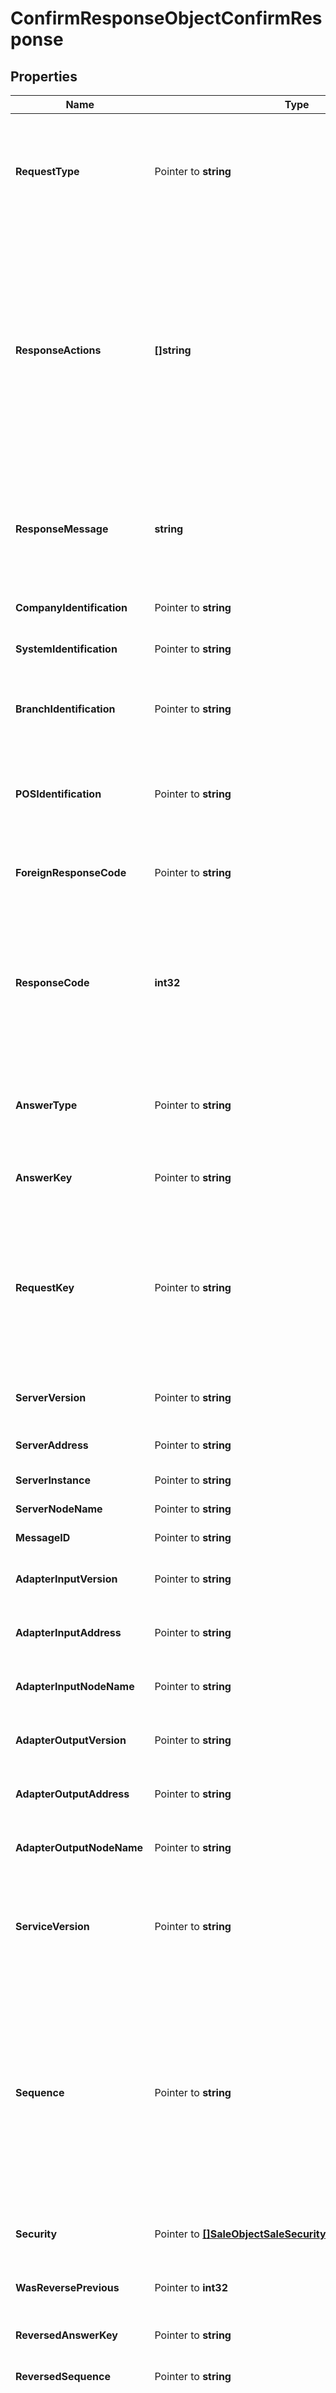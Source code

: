 # ConfirmResponseObjectConfirmResponse

## Properties

Name | Type | Description | Notes
------------ | ------------- | ------------- | -------------
**RequestType** | Pointer to **string** | Tipo de Operación que se requirió, contendrá el mismo valor que se recibió en el requerimiento, sobre formatos que no soportan elementos complejos o compuestos. | [optional] 
**ResponseActions** | **[]string** | Acciones a realizar por parte del POS y/o PINPAD en base al resultado de la operación que ha sido procesada. Cada uno de estos actions o acciones están concatenadas por comas. Los posibles actions son OK, Approve, Refuse, IssuerCall, Tickets, WithHold, GetCard, UseTerminalToAuthorize, ConfigurationError, SystemError, ResourceError, ProcessError, Completed. | 
**ResponseMessage** | **string** | Descripción del resultado del proceso del requerimiento recibido. Esta descripción es generada por la plataforma, no por el Host que termine resolviendo la transacción. | 
**CompanyIdentification** | Pointer to **string** | ID que identifica la companía desde donde proviene la petición. | [optional] 
**SystemIdentification** | Pointer to **string** | ID que identifica el sistema desde donde proviene la petición. | [optional] 
**BranchIdentification** | Pointer to **string** | ID que identifica la sucursal desde donde proviene la petición. Esta sucursal pertenece a una determinada companía. | [optional] 
**POSIdentification** | Pointer to **string** | ID que identifica la caja o punto de venta desde donde proviene la petición. Este punto de venta pertenece a una determinada sucursal y companía. | [optional] 
**ForeignResponseCode** | Pointer to **string** | Código de respuesta para el sistema externo, es decir, para la aplicación cliente que se comunica con el TEF. | [optional] 
**ResponseCode** | **int32** | Código de Respuesta Interno de la plataforma, el POS debe actuar por lo que indican las acciones especificadas en ResponseActions y no por el código de respuesta informado en este campo o elemento, pero es una buena práctica que sea persistido por el mismo. | 
**AnswerType** | Pointer to **string** | Tipo de Operación que se está requiriendo, solo necesario sobre formatos que no soportan elementos complejos o compuestos. | [optional] 
**AnswerKey** | Pointer to **string** | Código de identificación, generado por Plataforma, de la operación realizada | [optional] 
**RequestKey** | Pointer to **string** | ID generado para la identificación por parte del Plataforma de la información generada en la ejecución de un GetCard o un Payment Method. Sera necesario para que un mensaje de Sale, Void o Payment Method identifique el contexto generado y lo utilice para esa operación. | [optional] 
**ServerVersion** | Pointer to **string** | Versión del Servicio de la Plataforma que resolvió el requerimiento. | [optional] 
**ServerAddress** | Pointer to **string** | Dirección IP del Server que atiende el requerimiento. | [optional] 
**ServerInstance** | Pointer to **string** | Instancia de Server que atiende el requerimiento. | [optional] 
**ServerNodeName** | Pointer to **string** | Nombre del Nodo que atendió el requerimiento. | [optional] 
**MessageID** | Pointer to **string** | Identificador Unívoco del Mensaje ( UUID v5 ). | [optional] 
**AdapterInputVersion** | Pointer to **string** | Versión del  Adaptador de Protocolo Entrante que atiende el Requerimiento. | [optional] 
**AdapterInputAddress** | Pointer to **string** | Dirección IP del Adaptador de Protocolo Entrante que atiende el requerimiento. | [optional] 
**AdapterInputNodeName** | Pointer to **string** | Nombre del Nodo del Adaptador de Protocolo Entrante que atiende el requerimiento. | [optional] 
**AdapterOutputVersion** | Pointer to **string** | Versión del  Adaptador de Protocolo Saliente que atiende el Requerimiento. | [optional] 
**AdapterOutputAddress** | Pointer to **string** | Dirección IP  del  Adaptador de Protocolo Saliente que atiende el Requerimiento. | [optional] 
**AdapterOutputNodeName** | Pointer to **string** | Nombre del Nodo  del  Adaptador de Protocolo Saliente que atiende el Requerimiento. | [optional] 
**ServiceVersion** | Pointer to **string** | Versión del Servicio de la Plataforma con la cual se quiere transaccionar, en caso de no ser especificado será atendido por la última versión del servicio disponible. | [optional] 
**Sequence** | Pointer to **string** | Retornado en todas las respuesta que el POS/PINPAD debe enviar en el próximo requerimiento. En caso de que el POS no lo envíe, envíe vacío o con un valor que no corresponde se produce “La Ruptura de Secuencia” y la plataforma si la última transacción que realizó el POS no esta confirmada y esta Aprobada genera entonces una reversa de la misma. | [optional] 
**Security** | Pointer to [**[]SaleObjectSaleSecurity**](SaleObjectSaleSecurity.md) | Datos asociados a la seguridad de la transacción o de elementos sensibles. | [optional] 
**WasReversePrevious** | Pointer to **int32** | Flag indicador de generación de reversa para la última operación reversable | [optional] 
**ReversedAnswerKey** | Pointer to **string** | ID que identifica a la operación que acaba de ser reversada. | [optional] 
**ReversedSequence** | Pointer to **string** | Secuencia de la transacción que fue reversada | [optional] 
**CommittedBlock** | Pointer to **string** | ID del bloque de transacciones que ha sido confirmado de forma automática (es decir, sin recibir un requerimiento de BlockClose). Este escenario se presentará si el Plataforma así se ha configurado para actuar bajo esa circunstancia. | [optional] 
**ReversedBlock** | Pointer to **string** | ID del bloque de transacciones que ha sido cancelado de forma automática (es decir, sin recibir un requerimiento de BlockClose). Este escenario se presentará si el Plataforma así se ha configurado para actuar bajo esa circunstancia. | [optional] 
**RequiredInformation** | Pointer to [**[]DebtPaymentObjectDebtPaymentRequiredInformation**](DebtPaymentObjectDebtPaymentRequiredInformation.md) | En caso de que se requiera información adicional para poder completar la operación, como podrían ser ciertos datos ingresados por el vendedor para realizar verificaciones especificas (como los últimos 4 digitos), el código de seguridad de la tarjeta o la fecha de vencimiento, este elemento estará presente. | [optional] 
**MerchantCategory** | Pointer to [**SaleResponseObjectSaleResponseMerchantCategory**](SaleResponseObjectSaleResponseMerchantCategory.md) |  | [optional] 
**AdditionalInformation** | Pointer to [**[]SaleResponseObjectSaleResponseAdditionalInformation**](SaleResponseObjectSaleResponseAdditionalInformation.md) | En caso de que se requiera información adicional para poder completar la operación, como podrían ser ciertos datos ingresados por el vendedor para realizar verificaciones especificas (como los últimos 4 digitos), el código de seguridad de la tarjeta o la fecha de vencimiento, este elemento estará presente. | [optional] 
**DisplayResponseMessage** | Pointer to **[]string** | Información adicional/Mensaje promocional/Leyenda de respuesta a mostrar en pantalla en el ticket de la operación. Cada línea de este mensaje será un elemento dentro del array. | [optional] 
**Block** | Pointer to **string** | ID que identifica a un grupo de transacciones que serán confirmadas o canceladas | [optional] 
**Configuration** | Pointer to [**SaleResponseObjectSaleResponseConfiguration**](SaleResponseObjectSaleResponseConfiguration.md) |  | [optional] 

## Methods

### NewConfirmResponseObjectConfirmResponse

`func NewConfirmResponseObjectConfirmResponse(responseActions []string, responseMessage string, responseCode int32, ) *ConfirmResponseObjectConfirmResponse`

NewConfirmResponseObjectConfirmResponse instantiates a new ConfirmResponseObjectConfirmResponse object
This constructor will assign default values to properties that have it defined,
and makes sure properties required by API are set, but the set of arguments
will change when the set of required properties is changed

### NewConfirmResponseObjectConfirmResponseWithDefaults

`func NewConfirmResponseObjectConfirmResponseWithDefaults() *ConfirmResponseObjectConfirmResponse`

NewConfirmResponseObjectConfirmResponseWithDefaults instantiates a new ConfirmResponseObjectConfirmResponse object
This constructor will only assign default values to properties that have it defined,
but it doesn't guarantee that properties required by API are set

### GetRequestType

`func (o *ConfirmResponseObjectConfirmResponse) GetRequestType() string`

GetRequestType returns the RequestType field if non-nil, zero value otherwise.

### GetRequestTypeOk

`func (o *ConfirmResponseObjectConfirmResponse) GetRequestTypeOk() (*string, bool)`

GetRequestTypeOk returns a tuple with the RequestType field if it's non-nil, zero value otherwise
and a boolean to check if the value has been set.

### SetRequestType

`func (o *ConfirmResponseObjectConfirmResponse) SetRequestType(v string)`

SetRequestType sets RequestType field to given value.

### HasRequestType

`func (o *ConfirmResponseObjectConfirmResponse) HasRequestType() bool`

HasRequestType returns a boolean if a field has been set.

### GetResponseActions

`func (o *ConfirmResponseObjectConfirmResponse) GetResponseActions() []string`

GetResponseActions returns the ResponseActions field if non-nil, zero value otherwise.

### GetResponseActionsOk

`func (o *ConfirmResponseObjectConfirmResponse) GetResponseActionsOk() (*[]string, bool)`

GetResponseActionsOk returns a tuple with the ResponseActions field if it's non-nil, zero value otherwise
and a boolean to check if the value has been set.

### SetResponseActions

`func (o *ConfirmResponseObjectConfirmResponse) SetResponseActions(v []string)`

SetResponseActions sets ResponseActions field to given value.


### GetResponseMessage

`func (o *ConfirmResponseObjectConfirmResponse) GetResponseMessage() string`

GetResponseMessage returns the ResponseMessage field if non-nil, zero value otherwise.

### GetResponseMessageOk

`func (o *ConfirmResponseObjectConfirmResponse) GetResponseMessageOk() (*string, bool)`

GetResponseMessageOk returns a tuple with the ResponseMessage field if it's non-nil, zero value otherwise
and a boolean to check if the value has been set.

### SetResponseMessage

`func (o *ConfirmResponseObjectConfirmResponse) SetResponseMessage(v string)`

SetResponseMessage sets ResponseMessage field to given value.


### GetCompanyIdentification

`func (o *ConfirmResponseObjectConfirmResponse) GetCompanyIdentification() string`

GetCompanyIdentification returns the CompanyIdentification field if non-nil, zero value otherwise.

### GetCompanyIdentificationOk

`func (o *ConfirmResponseObjectConfirmResponse) GetCompanyIdentificationOk() (*string, bool)`

GetCompanyIdentificationOk returns a tuple with the CompanyIdentification field if it's non-nil, zero value otherwise
and a boolean to check if the value has been set.

### SetCompanyIdentification

`func (o *ConfirmResponseObjectConfirmResponse) SetCompanyIdentification(v string)`

SetCompanyIdentification sets CompanyIdentification field to given value.

### HasCompanyIdentification

`func (o *ConfirmResponseObjectConfirmResponse) HasCompanyIdentification() bool`

HasCompanyIdentification returns a boolean if a field has been set.

### GetSystemIdentification

`func (o *ConfirmResponseObjectConfirmResponse) GetSystemIdentification() string`

GetSystemIdentification returns the SystemIdentification field if non-nil, zero value otherwise.

### GetSystemIdentificationOk

`func (o *ConfirmResponseObjectConfirmResponse) GetSystemIdentificationOk() (*string, bool)`

GetSystemIdentificationOk returns a tuple with the SystemIdentification field if it's non-nil, zero value otherwise
and a boolean to check if the value has been set.

### SetSystemIdentification

`func (o *ConfirmResponseObjectConfirmResponse) SetSystemIdentification(v string)`

SetSystemIdentification sets SystemIdentification field to given value.

### HasSystemIdentification

`func (o *ConfirmResponseObjectConfirmResponse) HasSystemIdentification() bool`

HasSystemIdentification returns a boolean if a field has been set.

### GetBranchIdentification

`func (o *ConfirmResponseObjectConfirmResponse) GetBranchIdentification() string`

GetBranchIdentification returns the BranchIdentification field if non-nil, zero value otherwise.

### GetBranchIdentificationOk

`func (o *ConfirmResponseObjectConfirmResponse) GetBranchIdentificationOk() (*string, bool)`

GetBranchIdentificationOk returns a tuple with the BranchIdentification field if it's non-nil, zero value otherwise
and a boolean to check if the value has been set.

### SetBranchIdentification

`func (o *ConfirmResponseObjectConfirmResponse) SetBranchIdentification(v string)`

SetBranchIdentification sets BranchIdentification field to given value.

### HasBranchIdentification

`func (o *ConfirmResponseObjectConfirmResponse) HasBranchIdentification() bool`

HasBranchIdentification returns a boolean if a field has been set.

### GetPOSIdentification

`func (o *ConfirmResponseObjectConfirmResponse) GetPOSIdentification() string`

GetPOSIdentification returns the POSIdentification field if non-nil, zero value otherwise.

### GetPOSIdentificationOk

`func (o *ConfirmResponseObjectConfirmResponse) GetPOSIdentificationOk() (*string, bool)`

GetPOSIdentificationOk returns a tuple with the POSIdentification field if it's non-nil, zero value otherwise
and a boolean to check if the value has been set.

### SetPOSIdentification

`func (o *ConfirmResponseObjectConfirmResponse) SetPOSIdentification(v string)`

SetPOSIdentification sets POSIdentification field to given value.

### HasPOSIdentification

`func (o *ConfirmResponseObjectConfirmResponse) HasPOSIdentification() bool`

HasPOSIdentification returns a boolean if a field has been set.

### GetForeignResponseCode

`func (o *ConfirmResponseObjectConfirmResponse) GetForeignResponseCode() string`

GetForeignResponseCode returns the ForeignResponseCode field if non-nil, zero value otherwise.

### GetForeignResponseCodeOk

`func (o *ConfirmResponseObjectConfirmResponse) GetForeignResponseCodeOk() (*string, bool)`

GetForeignResponseCodeOk returns a tuple with the ForeignResponseCode field if it's non-nil, zero value otherwise
and a boolean to check if the value has been set.

### SetForeignResponseCode

`func (o *ConfirmResponseObjectConfirmResponse) SetForeignResponseCode(v string)`

SetForeignResponseCode sets ForeignResponseCode field to given value.

### HasForeignResponseCode

`func (o *ConfirmResponseObjectConfirmResponse) HasForeignResponseCode() bool`

HasForeignResponseCode returns a boolean if a field has been set.

### GetResponseCode

`func (o *ConfirmResponseObjectConfirmResponse) GetResponseCode() int32`

GetResponseCode returns the ResponseCode field if non-nil, zero value otherwise.

### GetResponseCodeOk

`func (o *ConfirmResponseObjectConfirmResponse) GetResponseCodeOk() (*int32, bool)`

GetResponseCodeOk returns a tuple with the ResponseCode field if it's non-nil, zero value otherwise
and a boolean to check if the value has been set.

### SetResponseCode

`func (o *ConfirmResponseObjectConfirmResponse) SetResponseCode(v int32)`

SetResponseCode sets ResponseCode field to given value.


### GetAnswerType

`func (o *ConfirmResponseObjectConfirmResponse) GetAnswerType() string`

GetAnswerType returns the AnswerType field if non-nil, zero value otherwise.

### GetAnswerTypeOk

`func (o *ConfirmResponseObjectConfirmResponse) GetAnswerTypeOk() (*string, bool)`

GetAnswerTypeOk returns a tuple with the AnswerType field if it's non-nil, zero value otherwise
and a boolean to check if the value has been set.

### SetAnswerType

`func (o *ConfirmResponseObjectConfirmResponse) SetAnswerType(v string)`

SetAnswerType sets AnswerType field to given value.

### HasAnswerType

`func (o *ConfirmResponseObjectConfirmResponse) HasAnswerType() bool`

HasAnswerType returns a boolean if a field has been set.

### GetAnswerKey

`func (o *ConfirmResponseObjectConfirmResponse) GetAnswerKey() string`

GetAnswerKey returns the AnswerKey field if non-nil, zero value otherwise.

### GetAnswerKeyOk

`func (o *ConfirmResponseObjectConfirmResponse) GetAnswerKeyOk() (*string, bool)`

GetAnswerKeyOk returns a tuple with the AnswerKey field if it's non-nil, zero value otherwise
and a boolean to check if the value has been set.

### SetAnswerKey

`func (o *ConfirmResponseObjectConfirmResponse) SetAnswerKey(v string)`

SetAnswerKey sets AnswerKey field to given value.

### HasAnswerKey

`func (o *ConfirmResponseObjectConfirmResponse) HasAnswerKey() bool`

HasAnswerKey returns a boolean if a field has been set.

### GetRequestKey

`func (o *ConfirmResponseObjectConfirmResponse) GetRequestKey() string`

GetRequestKey returns the RequestKey field if non-nil, zero value otherwise.

### GetRequestKeyOk

`func (o *ConfirmResponseObjectConfirmResponse) GetRequestKeyOk() (*string, bool)`

GetRequestKeyOk returns a tuple with the RequestKey field if it's non-nil, zero value otherwise
and a boolean to check if the value has been set.

### SetRequestKey

`func (o *ConfirmResponseObjectConfirmResponse) SetRequestKey(v string)`

SetRequestKey sets RequestKey field to given value.

### HasRequestKey

`func (o *ConfirmResponseObjectConfirmResponse) HasRequestKey() bool`

HasRequestKey returns a boolean if a field has been set.

### GetServerVersion

`func (o *ConfirmResponseObjectConfirmResponse) GetServerVersion() string`

GetServerVersion returns the ServerVersion field if non-nil, zero value otherwise.

### GetServerVersionOk

`func (o *ConfirmResponseObjectConfirmResponse) GetServerVersionOk() (*string, bool)`

GetServerVersionOk returns a tuple with the ServerVersion field if it's non-nil, zero value otherwise
and a boolean to check if the value has been set.

### SetServerVersion

`func (o *ConfirmResponseObjectConfirmResponse) SetServerVersion(v string)`

SetServerVersion sets ServerVersion field to given value.

### HasServerVersion

`func (o *ConfirmResponseObjectConfirmResponse) HasServerVersion() bool`

HasServerVersion returns a boolean if a field has been set.

### GetServerAddress

`func (o *ConfirmResponseObjectConfirmResponse) GetServerAddress() string`

GetServerAddress returns the ServerAddress field if non-nil, zero value otherwise.

### GetServerAddressOk

`func (o *ConfirmResponseObjectConfirmResponse) GetServerAddressOk() (*string, bool)`

GetServerAddressOk returns a tuple with the ServerAddress field if it's non-nil, zero value otherwise
and a boolean to check if the value has been set.

### SetServerAddress

`func (o *ConfirmResponseObjectConfirmResponse) SetServerAddress(v string)`

SetServerAddress sets ServerAddress field to given value.

### HasServerAddress

`func (o *ConfirmResponseObjectConfirmResponse) HasServerAddress() bool`

HasServerAddress returns a boolean if a field has been set.

### GetServerInstance

`func (o *ConfirmResponseObjectConfirmResponse) GetServerInstance() string`

GetServerInstance returns the ServerInstance field if non-nil, zero value otherwise.

### GetServerInstanceOk

`func (o *ConfirmResponseObjectConfirmResponse) GetServerInstanceOk() (*string, bool)`

GetServerInstanceOk returns a tuple with the ServerInstance field if it's non-nil, zero value otherwise
and a boolean to check if the value has been set.

### SetServerInstance

`func (o *ConfirmResponseObjectConfirmResponse) SetServerInstance(v string)`

SetServerInstance sets ServerInstance field to given value.

### HasServerInstance

`func (o *ConfirmResponseObjectConfirmResponse) HasServerInstance() bool`

HasServerInstance returns a boolean if a field has been set.

### GetServerNodeName

`func (o *ConfirmResponseObjectConfirmResponse) GetServerNodeName() string`

GetServerNodeName returns the ServerNodeName field if non-nil, zero value otherwise.

### GetServerNodeNameOk

`func (o *ConfirmResponseObjectConfirmResponse) GetServerNodeNameOk() (*string, bool)`

GetServerNodeNameOk returns a tuple with the ServerNodeName field if it's non-nil, zero value otherwise
and a boolean to check if the value has been set.

### SetServerNodeName

`func (o *ConfirmResponseObjectConfirmResponse) SetServerNodeName(v string)`

SetServerNodeName sets ServerNodeName field to given value.

### HasServerNodeName

`func (o *ConfirmResponseObjectConfirmResponse) HasServerNodeName() bool`

HasServerNodeName returns a boolean if a field has been set.

### GetMessageID

`func (o *ConfirmResponseObjectConfirmResponse) GetMessageID() string`

GetMessageID returns the MessageID field if non-nil, zero value otherwise.

### GetMessageIDOk

`func (o *ConfirmResponseObjectConfirmResponse) GetMessageIDOk() (*string, bool)`

GetMessageIDOk returns a tuple with the MessageID field if it's non-nil, zero value otherwise
and a boolean to check if the value has been set.

### SetMessageID

`func (o *ConfirmResponseObjectConfirmResponse) SetMessageID(v string)`

SetMessageID sets MessageID field to given value.

### HasMessageID

`func (o *ConfirmResponseObjectConfirmResponse) HasMessageID() bool`

HasMessageID returns a boolean if a field has been set.

### GetAdapterInputVersion

`func (o *ConfirmResponseObjectConfirmResponse) GetAdapterInputVersion() string`

GetAdapterInputVersion returns the AdapterInputVersion field if non-nil, zero value otherwise.

### GetAdapterInputVersionOk

`func (o *ConfirmResponseObjectConfirmResponse) GetAdapterInputVersionOk() (*string, bool)`

GetAdapterInputVersionOk returns a tuple with the AdapterInputVersion field if it's non-nil, zero value otherwise
and a boolean to check if the value has been set.

### SetAdapterInputVersion

`func (o *ConfirmResponseObjectConfirmResponse) SetAdapterInputVersion(v string)`

SetAdapterInputVersion sets AdapterInputVersion field to given value.

### HasAdapterInputVersion

`func (o *ConfirmResponseObjectConfirmResponse) HasAdapterInputVersion() bool`

HasAdapterInputVersion returns a boolean if a field has been set.

### GetAdapterInputAddress

`func (o *ConfirmResponseObjectConfirmResponse) GetAdapterInputAddress() string`

GetAdapterInputAddress returns the AdapterInputAddress field if non-nil, zero value otherwise.

### GetAdapterInputAddressOk

`func (o *ConfirmResponseObjectConfirmResponse) GetAdapterInputAddressOk() (*string, bool)`

GetAdapterInputAddressOk returns a tuple with the AdapterInputAddress field if it's non-nil, zero value otherwise
and a boolean to check if the value has been set.

### SetAdapterInputAddress

`func (o *ConfirmResponseObjectConfirmResponse) SetAdapterInputAddress(v string)`

SetAdapterInputAddress sets AdapterInputAddress field to given value.

### HasAdapterInputAddress

`func (o *ConfirmResponseObjectConfirmResponse) HasAdapterInputAddress() bool`

HasAdapterInputAddress returns a boolean if a field has been set.

### GetAdapterInputNodeName

`func (o *ConfirmResponseObjectConfirmResponse) GetAdapterInputNodeName() string`

GetAdapterInputNodeName returns the AdapterInputNodeName field if non-nil, zero value otherwise.

### GetAdapterInputNodeNameOk

`func (o *ConfirmResponseObjectConfirmResponse) GetAdapterInputNodeNameOk() (*string, bool)`

GetAdapterInputNodeNameOk returns a tuple with the AdapterInputNodeName field if it's non-nil, zero value otherwise
and a boolean to check if the value has been set.

### SetAdapterInputNodeName

`func (o *ConfirmResponseObjectConfirmResponse) SetAdapterInputNodeName(v string)`

SetAdapterInputNodeName sets AdapterInputNodeName field to given value.

### HasAdapterInputNodeName

`func (o *ConfirmResponseObjectConfirmResponse) HasAdapterInputNodeName() bool`

HasAdapterInputNodeName returns a boolean if a field has been set.

### GetAdapterOutputVersion

`func (o *ConfirmResponseObjectConfirmResponse) GetAdapterOutputVersion() string`

GetAdapterOutputVersion returns the AdapterOutputVersion field if non-nil, zero value otherwise.

### GetAdapterOutputVersionOk

`func (o *ConfirmResponseObjectConfirmResponse) GetAdapterOutputVersionOk() (*string, bool)`

GetAdapterOutputVersionOk returns a tuple with the AdapterOutputVersion field if it's non-nil, zero value otherwise
and a boolean to check if the value has been set.

### SetAdapterOutputVersion

`func (o *ConfirmResponseObjectConfirmResponse) SetAdapterOutputVersion(v string)`

SetAdapterOutputVersion sets AdapterOutputVersion field to given value.

### HasAdapterOutputVersion

`func (o *ConfirmResponseObjectConfirmResponse) HasAdapterOutputVersion() bool`

HasAdapterOutputVersion returns a boolean if a field has been set.

### GetAdapterOutputAddress

`func (o *ConfirmResponseObjectConfirmResponse) GetAdapterOutputAddress() string`

GetAdapterOutputAddress returns the AdapterOutputAddress field if non-nil, zero value otherwise.

### GetAdapterOutputAddressOk

`func (o *ConfirmResponseObjectConfirmResponse) GetAdapterOutputAddressOk() (*string, bool)`

GetAdapterOutputAddressOk returns a tuple with the AdapterOutputAddress field if it's non-nil, zero value otherwise
and a boolean to check if the value has been set.

### SetAdapterOutputAddress

`func (o *ConfirmResponseObjectConfirmResponse) SetAdapterOutputAddress(v string)`

SetAdapterOutputAddress sets AdapterOutputAddress field to given value.

### HasAdapterOutputAddress

`func (o *ConfirmResponseObjectConfirmResponse) HasAdapterOutputAddress() bool`

HasAdapterOutputAddress returns a boolean if a field has been set.

### GetAdapterOutputNodeName

`func (o *ConfirmResponseObjectConfirmResponse) GetAdapterOutputNodeName() string`

GetAdapterOutputNodeName returns the AdapterOutputNodeName field if non-nil, zero value otherwise.

### GetAdapterOutputNodeNameOk

`func (o *ConfirmResponseObjectConfirmResponse) GetAdapterOutputNodeNameOk() (*string, bool)`

GetAdapterOutputNodeNameOk returns a tuple with the AdapterOutputNodeName field if it's non-nil, zero value otherwise
and a boolean to check if the value has been set.

### SetAdapterOutputNodeName

`func (o *ConfirmResponseObjectConfirmResponse) SetAdapterOutputNodeName(v string)`

SetAdapterOutputNodeName sets AdapterOutputNodeName field to given value.

### HasAdapterOutputNodeName

`func (o *ConfirmResponseObjectConfirmResponse) HasAdapterOutputNodeName() bool`

HasAdapterOutputNodeName returns a boolean if a field has been set.

### GetServiceVersion

`func (o *ConfirmResponseObjectConfirmResponse) GetServiceVersion() string`

GetServiceVersion returns the ServiceVersion field if non-nil, zero value otherwise.

### GetServiceVersionOk

`func (o *ConfirmResponseObjectConfirmResponse) GetServiceVersionOk() (*string, bool)`

GetServiceVersionOk returns a tuple with the ServiceVersion field if it's non-nil, zero value otherwise
and a boolean to check if the value has been set.

### SetServiceVersion

`func (o *ConfirmResponseObjectConfirmResponse) SetServiceVersion(v string)`

SetServiceVersion sets ServiceVersion field to given value.

### HasServiceVersion

`func (o *ConfirmResponseObjectConfirmResponse) HasServiceVersion() bool`

HasServiceVersion returns a boolean if a field has been set.

### GetSequence

`func (o *ConfirmResponseObjectConfirmResponse) GetSequence() string`

GetSequence returns the Sequence field if non-nil, zero value otherwise.

### GetSequenceOk

`func (o *ConfirmResponseObjectConfirmResponse) GetSequenceOk() (*string, bool)`

GetSequenceOk returns a tuple with the Sequence field if it's non-nil, zero value otherwise
and a boolean to check if the value has been set.

### SetSequence

`func (o *ConfirmResponseObjectConfirmResponse) SetSequence(v string)`

SetSequence sets Sequence field to given value.

### HasSequence

`func (o *ConfirmResponseObjectConfirmResponse) HasSequence() bool`

HasSequence returns a boolean if a field has been set.

### GetSecurity

`func (o *ConfirmResponseObjectConfirmResponse) GetSecurity() []SaleObjectSaleSecurity`

GetSecurity returns the Security field if non-nil, zero value otherwise.

### GetSecurityOk

`func (o *ConfirmResponseObjectConfirmResponse) GetSecurityOk() (*[]SaleObjectSaleSecurity, bool)`

GetSecurityOk returns a tuple with the Security field if it's non-nil, zero value otherwise
and a boolean to check if the value has been set.

### SetSecurity

`func (o *ConfirmResponseObjectConfirmResponse) SetSecurity(v []SaleObjectSaleSecurity)`

SetSecurity sets Security field to given value.

### HasSecurity

`func (o *ConfirmResponseObjectConfirmResponse) HasSecurity() bool`

HasSecurity returns a boolean if a field has been set.

### GetWasReversePrevious

`func (o *ConfirmResponseObjectConfirmResponse) GetWasReversePrevious() int32`

GetWasReversePrevious returns the WasReversePrevious field if non-nil, zero value otherwise.

### GetWasReversePreviousOk

`func (o *ConfirmResponseObjectConfirmResponse) GetWasReversePreviousOk() (*int32, bool)`

GetWasReversePreviousOk returns a tuple with the WasReversePrevious field if it's non-nil, zero value otherwise
and a boolean to check if the value has been set.

### SetWasReversePrevious

`func (o *ConfirmResponseObjectConfirmResponse) SetWasReversePrevious(v int32)`

SetWasReversePrevious sets WasReversePrevious field to given value.

### HasWasReversePrevious

`func (o *ConfirmResponseObjectConfirmResponse) HasWasReversePrevious() bool`

HasWasReversePrevious returns a boolean if a field has been set.

### GetReversedAnswerKey

`func (o *ConfirmResponseObjectConfirmResponse) GetReversedAnswerKey() string`

GetReversedAnswerKey returns the ReversedAnswerKey field if non-nil, zero value otherwise.

### GetReversedAnswerKeyOk

`func (o *ConfirmResponseObjectConfirmResponse) GetReversedAnswerKeyOk() (*string, bool)`

GetReversedAnswerKeyOk returns a tuple with the ReversedAnswerKey field if it's non-nil, zero value otherwise
and a boolean to check if the value has been set.

### SetReversedAnswerKey

`func (o *ConfirmResponseObjectConfirmResponse) SetReversedAnswerKey(v string)`

SetReversedAnswerKey sets ReversedAnswerKey field to given value.

### HasReversedAnswerKey

`func (o *ConfirmResponseObjectConfirmResponse) HasReversedAnswerKey() bool`

HasReversedAnswerKey returns a boolean if a field has been set.

### GetReversedSequence

`func (o *ConfirmResponseObjectConfirmResponse) GetReversedSequence() string`

GetReversedSequence returns the ReversedSequence field if non-nil, zero value otherwise.

### GetReversedSequenceOk

`func (o *ConfirmResponseObjectConfirmResponse) GetReversedSequenceOk() (*string, bool)`

GetReversedSequenceOk returns a tuple with the ReversedSequence field if it's non-nil, zero value otherwise
and a boolean to check if the value has been set.

### SetReversedSequence

`func (o *ConfirmResponseObjectConfirmResponse) SetReversedSequence(v string)`

SetReversedSequence sets ReversedSequence field to given value.

### HasReversedSequence

`func (o *ConfirmResponseObjectConfirmResponse) HasReversedSequence() bool`

HasReversedSequence returns a boolean if a field has been set.

### GetCommittedBlock

`func (o *ConfirmResponseObjectConfirmResponse) GetCommittedBlock() string`

GetCommittedBlock returns the CommittedBlock field if non-nil, zero value otherwise.

### GetCommittedBlockOk

`func (o *ConfirmResponseObjectConfirmResponse) GetCommittedBlockOk() (*string, bool)`

GetCommittedBlockOk returns a tuple with the CommittedBlock field if it's non-nil, zero value otherwise
and a boolean to check if the value has been set.

### SetCommittedBlock

`func (o *ConfirmResponseObjectConfirmResponse) SetCommittedBlock(v string)`

SetCommittedBlock sets CommittedBlock field to given value.

### HasCommittedBlock

`func (o *ConfirmResponseObjectConfirmResponse) HasCommittedBlock() bool`

HasCommittedBlock returns a boolean if a field has been set.

### GetReversedBlock

`func (o *ConfirmResponseObjectConfirmResponse) GetReversedBlock() string`

GetReversedBlock returns the ReversedBlock field if non-nil, zero value otherwise.

### GetReversedBlockOk

`func (o *ConfirmResponseObjectConfirmResponse) GetReversedBlockOk() (*string, bool)`

GetReversedBlockOk returns a tuple with the ReversedBlock field if it's non-nil, zero value otherwise
and a boolean to check if the value has been set.

### SetReversedBlock

`func (o *ConfirmResponseObjectConfirmResponse) SetReversedBlock(v string)`

SetReversedBlock sets ReversedBlock field to given value.

### HasReversedBlock

`func (o *ConfirmResponseObjectConfirmResponse) HasReversedBlock() bool`

HasReversedBlock returns a boolean if a field has been set.

### GetRequiredInformation

`func (o *ConfirmResponseObjectConfirmResponse) GetRequiredInformation() []DebtPaymentObjectDebtPaymentRequiredInformation`

GetRequiredInformation returns the RequiredInformation field if non-nil, zero value otherwise.

### GetRequiredInformationOk

`func (o *ConfirmResponseObjectConfirmResponse) GetRequiredInformationOk() (*[]DebtPaymentObjectDebtPaymentRequiredInformation, bool)`

GetRequiredInformationOk returns a tuple with the RequiredInformation field if it's non-nil, zero value otherwise
and a boolean to check if the value has been set.

### SetRequiredInformation

`func (o *ConfirmResponseObjectConfirmResponse) SetRequiredInformation(v []DebtPaymentObjectDebtPaymentRequiredInformation)`

SetRequiredInformation sets RequiredInformation field to given value.

### HasRequiredInformation

`func (o *ConfirmResponseObjectConfirmResponse) HasRequiredInformation() bool`

HasRequiredInformation returns a boolean if a field has been set.

### GetMerchantCategory

`func (o *ConfirmResponseObjectConfirmResponse) GetMerchantCategory() SaleResponseObjectSaleResponseMerchantCategory`

GetMerchantCategory returns the MerchantCategory field if non-nil, zero value otherwise.

### GetMerchantCategoryOk

`func (o *ConfirmResponseObjectConfirmResponse) GetMerchantCategoryOk() (*SaleResponseObjectSaleResponseMerchantCategory, bool)`

GetMerchantCategoryOk returns a tuple with the MerchantCategory field if it's non-nil, zero value otherwise
and a boolean to check if the value has been set.

### SetMerchantCategory

`func (o *ConfirmResponseObjectConfirmResponse) SetMerchantCategory(v SaleResponseObjectSaleResponseMerchantCategory)`

SetMerchantCategory sets MerchantCategory field to given value.

### HasMerchantCategory

`func (o *ConfirmResponseObjectConfirmResponse) HasMerchantCategory() bool`

HasMerchantCategory returns a boolean if a field has been set.

### GetAdditionalInformation

`func (o *ConfirmResponseObjectConfirmResponse) GetAdditionalInformation() []SaleResponseObjectSaleResponseAdditionalInformation`

GetAdditionalInformation returns the AdditionalInformation field if non-nil, zero value otherwise.

### GetAdditionalInformationOk

`func (o *ConfirmResponseObjectConfirmResponse) GetAdditionalInformationOk() (*[]SaleResponseObjectSaleResponseAdditionalInformation, bool)`

GetAdditionalInformationOk returns a tuple with the AdditionalInformation field if it's non-nil, zero value otherwise
and a boolean to check if the value has been set.

### SetAdditionalInformation

`func (o *ConfirmResponseObjectConfirmResponse) SetAdditionalInformation(v []SaleResponseObjectSaleResponseAdditionalInformation)`

SetAdditionalInformation sets AdditionalInformation field to given value.

### HasAdditionalInformation

`func (o *ConfirmResponseObjectConfirmResponse) HasAdditionalInformation() bool`

HasAdditionalInformation returns a boolean if a field has been set.

### GetDisplayResponseMessage

`func (o *ConfirmResponseObjectConfirmResponse) GetDisplayResponseMessage() []string`

GetDisplayResponseMessage returns the DisplayResponseMessage field if non-nil, zero value otherwise.

### GetDisplayResponseMessageOk

`func (o *ConfirmResponseObjectConfirmResponse) GetDisplayResponseMessageOk() (*[]string, bool)`

GetDisplayResponseMessageOk returns a tuple with the DisplayResponseMessage field if it's non-nil, zero value otherwise
and a boolean to check if the value has been set.

### SetDisplayResponseMessage

`func (o *ConfirmResponseObjectConfirmResponse) SetDisplayResponseMessage(v []string)`

SetDisplayResponseMessage sets DisplayResponseMessage field to given value.

### HasDisplayResponseMessage

`func (o *ConfirmResponseObjectConfirmResponse) HasDisplayResponseMessage() bool`

HasDisplayResponseMessage returns a boolean if a field has been set.

### GetBlock

`func (o *ConfirmResponseObjectConfirmResponse) GetBlock() string`

GetBlock returns the Block field if non-nil, zero value otherwise.

### GetBlockOk

`func (o *ConfirmResponseObjectConfirmResponse) GetBlockOk() (*string, bool)`

GetBlockOk returns a tuple with the Block field if it's non-nil, zero value otherwise
and a boolean to check if the value has been set.

### SetBlock

`func (o *ConfirmResponseObjectConfirmResponse) SetBlock(v string)`

SetBlock sets Block field to given value.

### HasBlock

`func (o *ConfirmResponseObjectConfirmResponse) HasBlock() bool`

HasBlock returns a boolean if a field has been set.

### GetConfiguration

`func (o *ConfirmResponseObjectConfirmResponse) GetConfiguration() SaleResponseObjectSaleResponseConfiguration`

GetConfiguration returns the Configuration field if non-nil, zero value otherwise.

### GetConfigurationOk

`func (o *ConfirmResponseObjectConfirmResponse) GetConfigurationOk() (*SaleResponseObjectSaleResponseConfiguration, bool)`

GetConfigurationOk returns a tuple with the Configuration field if it's non-nil, zero value otherwise
and a boolean to check if the value has been set.

### SetConfiguration

`func (o *ConfirmResponseObjectConfirmResponse) SetConfiguration(v SaleResponseObjectSaleResponseConfiguration)`

SetConfiguration sets Configuration field to given value.

### HasConfiguration

`func (o *ConfirmResponseObjectConfirmResponse) HasConfiguration() bool`

HasConfiguration returns a boolean if a field has been set.


[[Back to Model list]](../README.md#documentation-for-models) [[Back to API list]](../README.md#documentation-for-api-endpoints) [[Back to README]](../README.md)


